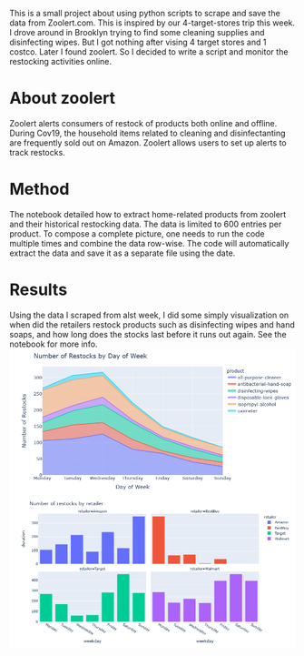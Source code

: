 
This is a small project about using python scripts to scrape and save the data from Zoolert.com. This is inspired by our 4-target-stores trip this week. I drove around in Brooklyn trying to find some cleaning supplies and disinfecting wipes. But I got nothing after vising 4 target stores and 1 costco. Later I found zoolert. So I decided to write a script and monitor the restocking activities online. 

# About zoolert
Zoolert alerts consumers of restock of products both online and offline. During Cov19, the household items related to cleaning and disinfectanting are frequently sold out on Amazon. Zoolert allows users to set up alerts to track restocks. 


# Method

The notebook detailed how to extract home-related products from zoolert and their historical restocking data. The data is limited to 600 entries per product. To compose a complete picture, one needs to run the code multiple times and combine the data row-wise. The code will automatically extract the data and save it as a separate file using the date. 

# Results

Using the data I scraped from alst week, I did some simply visualization on when did the retailers restock products such as disinfecting wipes and hand soaps, and how long does the stocks last before it runs out again. See the notebook for more info. 
![](n_restocks.PNG)
![](retailer_byweekday.PNG)
